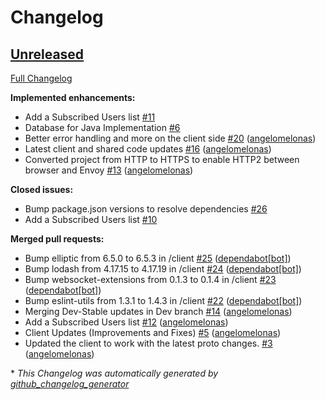 # Changelog

## [Unreleased](https://github.com/angelomelonas/grpc-web-chat/tree/HEAD)

[Full Changelog](https://github.com/angelomelonas/grpc-web-chat/compare/09636384c5a63bd5fea4235e5d1ed08e54f9a23e...HEAD)

**Implemented enhancements:**

- Add a Subscribed Users list [\#11](https://github.com/angelomelonas/grpc-web-chat/issues/11)
- Database for Java Implementation [\#6](https://github.com/angelomelonas/grpc-web-chat/issues/6)
- Better error handling and more on the client side [\#20](https://github.com/angelomelonas/grpc-web-chat/pull/20) ([angelomelonas](https://github.com/angelomelonas))
- Latest client and shared code updates [\#16](https://github.com/angelomelonas/grpc-web-chat/pull/16) ([angelomelonas](https://github.com/angelomelonas))
- Converted project from HTTP to HTTPS to enable HTTP2 between browser and Envoy [\#13](https://github.com/angelomelonas/grpc-web-chat/pull/13) ([angelomelonas](https://github.com/angelomelonas))

**Closed issues:**

- Bump package.json versions to resolve dependencies [\#26](https://github.com/angelomelonas/grpc-web-chat/issues/26)
- Add a Subscribed Users list [\#10](https://github.com/angelomelonas/grpc-web-chat/issues/10)

**Merged pull requests:**

- Bump elliptic from 6.5.0 to 6.5.3 in /client [\#25](https://github.com/angelomelonas/grpc-web-chat/pull/25) ([dependabot[bot]](https://github.com/apps/dependabot))
- Bump lodash from 4.17.15 to 4.17.19 in /client [\#24](https://github.com/angelomelonas/grpc-web-chat/pull/24) ([dependabot[bot]](https://github.com/apps/dependabot))
- Bump websocket-extensions from 0.1.3 to 0.1.4 in /client [\#23](https://github.com/angelomelonas/grpc-web-chat/pull/23) ([dependabot[bot]](https://github.com/apps/dependabot))
- Bump eslint-utils from 1.3.1 to 1.4.3 in /client [\#22](https://github.com/angelomelonas/grpc-web-chat/pull/22) ([dependabot[bot]](https://github.com/apps/dependabot))
- Merging Dev-Stable updates in Dev branch [\#14](https://github.com/angelomelonas/grpc-web-chat/pull/14) ([angelomelonas](https://github.com/angelomelonas))
-  Add a Subscribed Users list [\#12](https://github.com/angelomelonas/grpc-web-chat/pull/12) ([angelomelonas](https://github.com/angelomelonas))
- Client Updates \(Improvements and Fixes\) [\#5](https://github.com/angelomelonas/grpc-web-chat/pull/5) ([angelomelonas](https://github.com/angelomelonas))
- Updated the client to work with the latest proto changes. [\#3](https://github.com/angelomelonas/grpc-web-chat/pull/3) ([angelomelonas](https://github.com/angelomelonas))



\* *This Changelog was automatically generated by [github_changelog_generator](https://github.com/github-changelog-generator/github-changelog-generator)*
